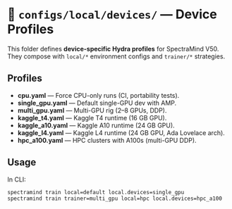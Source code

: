 # 📂 `configs/local/devices/` — Device Profiles

This folder defines **device-specific Hydra profiles** for SpectraMind V50.  
They compose with `local/*` environment configs and `trainer/*` strategies.

## Profiles
- **cpu.yaml** — Force CPU-only runs (CI, portability tests).
- **single_gpu.yaml** — Default single-GPU dev with AMP.
- **multi_gpu.yaml** — Multi-GPU rig (2–8 GPUs, DDP).
- **kaggle_t4.yaml** — Kaggle T4 runtime (16 GB GPU).
- **kaggle_a10.yaml** — Kaggle A10 runtime (24 GB GPU).
- **kaggle_l4.yaml** — Kaggle L4 runtime (24 GB GPU, Ada Lovelace arch).
- **hpc_a100.yaml** — HPC clusters with A100s (multi-GPU DDP).

## Usage
In CLI:
```bash
spectramind train local=default local.devices=single_gpu
spectramind train trainer=multi_gpu local=hpc local.devices=hpc_a100
